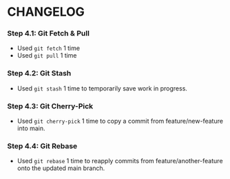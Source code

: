 # CHANGELOG

### Step 4.1: Git Fetch & Pull
- Used `git fetch` 1 time  
- Used `git pull` 1 time  

### Step 4.2: Git Stash
- Used `git stash` 1 time to temporarily save work in progress.  

### Step 4.3: Git Cherry-Pick
- Used `git cherry-pick` 1 time to copy a commit from feature/new-feature into main.

### Step 4.4: Git Rebase
- Used `git rebase` 1 time to reapply commits from feature/another-feature onto the updated main branch.

